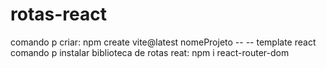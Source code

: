 # rotas-react
comando p criar: npm create vite@latest nomeProjeto -- -- template react
comando p instalar biblioteca de rotas reat: npm i react-router-dom
